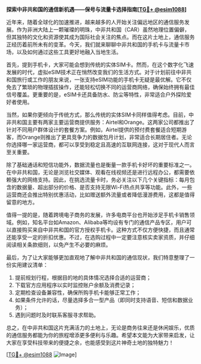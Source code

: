 **探索中非共和国的通信新机遇——保号与流量卡选择指南[[TG💪+ @esim1088](https://t.me/s/esim1088)]**

近年来，随着全球化的加速推进，越来越多的人开始关注偏远地区的通信服务发展。作为非洲大陆上一颗璀璨的明珠，中非共和国（CAR）虽然地理位置偏僻，但其独特的文化和资源使其成为国际社会关注的焦点。而在这片土地上，通信服务正经历着前所未有的变革。今天，我们就来聊聊中非共和国的手机卡与流量卡市场，以及如何通过这些工具更好地融入当地生活。

首先，提到手机卡，大家可能会想到传统的实体SIM卡。然而，在这个数字化飞速发展的时代，虚拟eSIM技术正在悄然改变我们的生活方式。对于计划前往中非共和国旅行或工作的朋友来说，一张支持eSIM功能的手机卡无疑是最优解。它不仅免去了繁琐的物理插拔操作，还能轻松切换不同的运营商网络，确保始终拥有最佳信号覆盖。更重要的是，eSIM卡还具备防水、防尘等特性，非常适合户外探险爱好者使用。

当然，如果你更倾向于传统方式，那么传统的实体SIM卡同样值得考虑。目前，中非共和国主要有两家主要运营商提供服务：Airtel和Orange。这两家公司都推出了针对不同用户群体设计的套餐方案。例如，Airtel提供的预付费套餐适合短期游客，而Orange则推出了更具竞争力的数据包月计划，非常适合长期居住者。无论你选择哪一家运营商，都可以享受到稳定且高速的互联网连接，这对于现代人而言至关重要。

除了基础通话和短信功能外，数据流量也是衡量一款手机卡好坏的重要标准之一。在中非共和国，无论是浏览社交媒体、观看在线视频还是进行远程办公，都需要依赖强大的网络支持。因此，在挑选流量卡时，务必关注以下几个关键指标：每月包含的数据量、超出部分的价格、是否支持无限Wi-Fi热点共享等功能。此外，一些运营商还会推出特别优惠活动，比如赠送额外流量或者降低漫游费用，这都是值得留意的地方。

值得一提的是，随着跨境电子商务的发展，许多电商平台也开始涉足手机卡销售领域。例如，知名平台如Amazon、Alibaba等均设有专门的通信产品专区，用户可以直接购买来自中非共和国的官方授权手机卡。这种方式不仅方便快捷，而且通常还能享受一定的折扣优惠。不过，在选购过程中一定要注意核实卖家资质，并仔细阅读相关条款细则，以免产生不必要的麻烦。

最后，为了让大家能够更加直观地了解中非共和国的通信现状，我们特意整理了一份实用建议清单：
1. 提前规划行程，根据目的地的具体情况选择合适的运营商；
2. 下载官方应用程序以实时监控账户余额及消费记录；
3. 定期检查设备兼容性，确保所购手机卡能够正常工作；
4. 如果条件允许的话，尽量选择多合一型产品（即同时支持语音、短信和数据业务）；
5. 遇到问题时及时联系客服寻求帮助。

总之，在中非共和国这片充满活力的土地上，无论是商务往来还是休闲娱乐，优质的通信服务都能为你的旅程增添更多便利与乐趣。希望本文能为大家带来启发，让大家在享受科技带来的便捷之余，也能感受到这片神奇土地的独特魅力！ 

[[TG💪+ @esim1088](https://t.me/s/esim1088) ![Image](https://i.postimg.cc/4NQfJmqS/Snipaste-2025-05-13-00-14-12.png)]
